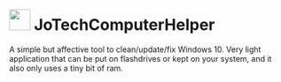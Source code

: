 # <img src="https://i.postimg.cc/pLK6h11k/Jo-Tech-Compter-Helper-Ico.png" width="38" height="38"> JoTechComputerHelper
A simple but affective tool to clean/update/fix Windows 10. Very light application that can be put on flashdrives or kept on your system, and it also only uses a tiny bit of ram.
